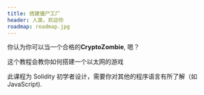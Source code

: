 ```yaml
---
title: 搭建僵尸工厂
header: 人类，欢迎你
roadmap: roadmap.jpg
---
```


你认为你可以当一个合格的**CryptoZombie**, 嗯？

这个教程会教你如何搭建一个以太网的游戏

此课程为 Solidity 初学者设计，需要你对其他的程序语言有所了解（如 JavaScript).

